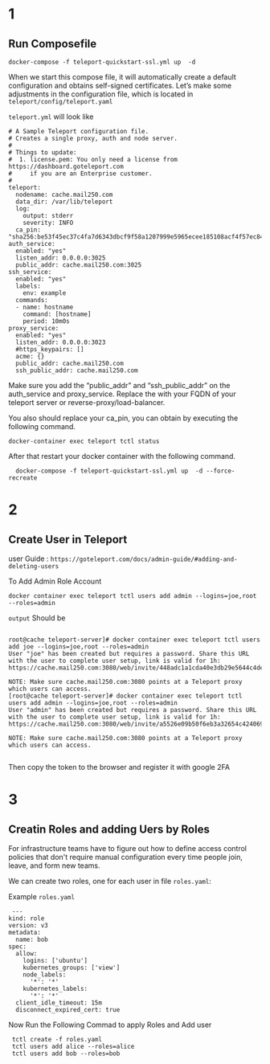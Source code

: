 
# 1
## Run Composefile

```shell
docker-compose -f teleport-quickstart-ssl.yml up  -d
```
When we start this compose file, it will automatically create a default configuration and obtains self-signed certificates. Let’s make some adjustments in the configuration file, which is located in `teleport/config/teleport.yaml`

`teleport.yml` will look like

```
# A Sample Teleport configuration file.
# Creates a single proxy, auth and node server.
#
# Things to update:
#  1. license.pem: You only need a license from https://dashboard.goteleport.com
#     if you are an Enterprise customer.
#
teleport:
  nodename: cache.mail250.com
  data_dir: /var/lib/teleport
  log:
    output: stderr
    severity: INFO
  ca_pin: "sha256:be53f45ec37c4fa7d6343dbcf9f58a1207999e5965ecee185108acf4f57ec846"
auth_service:
  enabled: "yes"
  listen_addr: 0.0.0.0:3025
  public_addr: cache.mail250.com:3025
ssh_service:
  enabled: "yes"
  labels:
    env: example
  commands:
  - name: hostname
    command: [hostname]
    period: 10m0s
proxy_service:
  enabled: "yes"
  listen_addr: 0.0.0.0:3023
  #https_keypairs: []
  acme: {}
  public_addr: cache.mail250.com
  ssh_public_addr: cache.mail250.com

```

Make sure you add the “public_addr” and “ssh_public_addr” on the auth_service and proxy_service. Replace the <your-fqdn> with your FQDN of your teleport server or reverse-proxy/load-balancer.

You also should replace your ca_pin, you can obtain by executing the following command.

```shell
docker-container exec teleport tctl status
```
After that restart your docker container with the following command.

```shell
  docker-compose -f teleport-quickstart-ssl.yml up  -d --force-recreate
```

# 2 

## Create User in Teleport 

user Guide : `https://goteleport.com/docs/admin-guide/#adding-and-deleting-users`

To Add Admin Role Account 

```shell
docker container exec teleport tctl users add admin --logins=joe,root --roles=admin
```

`output` Should be

```shell

root@cache teleport-server]# docker container exec teleport tctl users add joe --logins=joe,root --roles=admin
User "joe" has been created but requires a password. Share this URL with the user to complete user setup, link is valid for 1h:
https://cache.mail250.com:3080/web/invite/448adc1a1cda40e3db29e5644c4de414

NOTE: Make sure cache.mail250.com:3080 points at a Teleport proxy which users can access.
[root@cache teleport-server]# docker container exec teleport tctl users add admin --logins=joe,root --roles=admin
User "admin" has been created but requires a password. Share this URL with the user to complete user setup, link is valid for 1h:
https://cache.mail250.com:3080/web/invite/a5526e09b50f6eb3a32654c424069e56

NOTE: Make sure cache.mail250.com:3080 points at a Teleport proxy which users can access.


```
Then copy the token to the browser and register it with google 2FA 


# 3

## Creatin Roles and adding Uers by Roles 

 For infrastructure teams have to figure out how to define access control policies that don't require manual configuration every time people join, leave, and form new teams.

We can create two roles, one for each user in file `roles.yaml`:


Example `roles.yaml`

```
 ---
kind: role
version: v3
metadata:
  name: bob
spec:
  allow:
    logins: ['ubuntu']
    kubernetes_groups: ['view']
    node_labels:
      '*': '*'
    kubernetes_labels:
      '*': '*'
  client_idle_timeout: 15m
  disconnect_expired_cert: true
```
Now Run the Following Commad to apply Roles and Add user


```shell
 tctl create -f roles.yaml
 tctl users add alice --roles=alice
 tctl users add bob --roles=bob
```